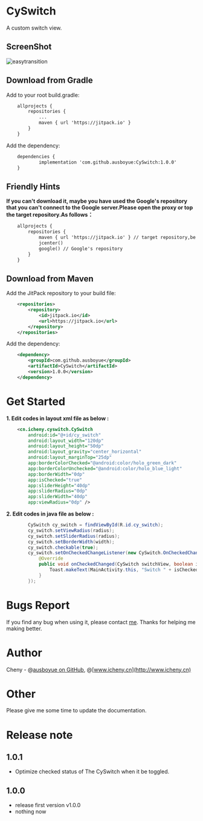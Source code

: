 # CySwitch
A custom switch view.

## ScreenShot
![easytransition](https://github.com/ausboyue/CySwitch/blob/master/art/cy_switch.gif) 

## Download from Gradle

Add to your root build.gradle:
``` xml
    allprojects {
        repositories {
            ...
            maven { url 'https://jitpack.io' }
        }
    }
```

Add the dependency:
``` xml
    dependencies {
            implementation 'com.github.ausboyue:CySwitch:1.0.0'
    }
```

## Friendly Hints
**If you can't download it, maybe you have used the Google's repository that you can't connect to the Google server.Please open the proxy or top the target repository.As follows：**
``` xml
    allprojects {
        repositories {
            maven { url 'https://jitpack.io' } // target repository,be top
            jcenter()
            google() // Google's repository
        }
    }
```

## Download from Maven

Add the JitPack repository to your build file:
``` xml
    <repositories>
        <repository>
            <id>jitpack.io</id>
            <url>https://jitpack.io</url>
        </repository>
    </repositories>
```

Add the dependency:
``` xml
    <dependency>
        <groupId>com.github.ausboyue</groupId>
        <artifactId>CySwitch</artifactId>
        <version>1.0.0</version>
    </dependency>
```

# Get Started

**1. Edit codes in layout xml file as below :**

``` xml
    <cn.icheny.cyswitch.CySwitch
        android:id="@+id/cy_switch"
        android:layout_width="120dp"
        android:layout_height="50dp"
        android:layout_gravity="center_horizontal"
        android:layout_marginTop="25dp"
        app:borderColorChecked="@android:color/holo_green_dark"
        app:borderColorUnchecked="@android:color/holo_blue_light"
        app:borderWidth="0dp"
        app:isChecked="true"
        app:sliderHeight="40dp"
        app:sliderRadius="0dp"
        app:sliderWidth="40dp"
        app:viewRadius="0dp" />
```

**2. Edit codes in java file as below :**
``` java
        CySwitch cy_switch = findViewById(R.id.cy_switch);
        cy_switch.setViewRadius(radius);
        cy_switch.setSliderRadius(radius);
        cy_switch.setBorderWidth(width);
        cy_switch.checkable(true);
        cy_switch.setOnCheckedChangeListener(new CySwitch.OnCheckedChangeListener() {
            @Override
            public void onCheckedChanged(CySwitch switchView, boolean isChecked) {
                Toast.makeText(MainActivity.this, "Switch " + isChecked, Toast.LENGTH_SHORT).show();
            }
        });
```

# Bugs Report

If you find any bug when using it, please contact [me](mailto:ausboyue@qq.com). Thanks for helping me making better.

# Author

Cheny - @[ausboyue on GitHub](https://github.com/ausboyue/), @[www.icheny.cn](http://www.icheny.cn)

# Other

Please give me some time to update the documentation.

# Release note

## 1.0.1
 - Optimize checked status of The CySwitch when it be toggled.

## 1.0.0
 - release first version v1.0.0 
 - nothing now